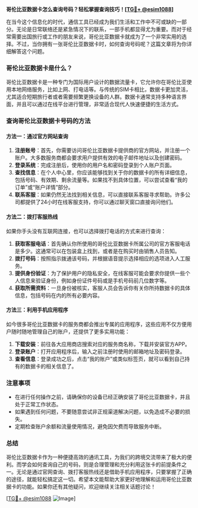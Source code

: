 **哥伦比亚数据卡怎么查询号码？轻松掌握查询技巧！[[TG💪+ @esim1088](https://t.me/s/esim1088)]**

在当今这个信息化的时代，通信工具已经成为我们生活和工作中不可或缺的一部分。无论是日常联络还是紧急情况下的联系，一部手机都显得尤为重要。而对于经常需要出国旅行或工作的朋友来说，哥伦比亚数据卡就成为了一个非常实用的选择。不过，当你拥有一张哥伦比亚数据卡时，如何查询号码呢？这篇文章将为你详细解答这个问题。

### 哥伦比亚数据卡是什么？

哥伦比亚数据卡是一种专门为国际用户设计的数据流量卡，它允许你在哥伦比亚使用本地网络服务，比如上网、打电话等。与传统的SIM卡相比，数据卡更加灵活，尤其适合短期旅行者或者需要频繁更换设备的人群。数据卡通常支持多种语言界面，并且可以通过在线平台进行管理，非常适合现代人快速便捷的生活方式。

### 查询哥伦比亚数据卡号码的方法

#### 方法一：通过官方网站查询
1. **注册账号**：首先，你需要访问哥伦比亚数据卡提供商的官方网站，并注册一个账户。大多数服务商都会要求用户提供有效的电子邮件地址以及创建密码。
2. **登录系统**：完成注册后，使用你的用户名和密码登录到个人账户页面。
3. **查找信息**：在个人中心里，你应该能够找到关于你的数据卡的所有详细信息，包括号码、有效期、剩余流量等。如果找不到具体位置，可以尝试查看“我的订单”或“账户详情”部分。
4. **联系客服**：如果仍然无法找到相关信息，可以直接联系客服寻求帮助。许多公司都提供了24小时在线客服支持，你可以通过聊天窗口直接询问他们。

#### 方法二：拨打客服热线
如果你手头没有互联网连接，也可以选择拨打电话的方式来进行查询：
1. **获取客服电话**：首先确认你所使用的哥伦比亚数据卡所属公司的官方客服电话是多少。这通常可以在包装盒上找到，或者是在购买时由销售人员告知。
2. **拨打号码**：按照指示拨通该号码，并根据语音提示选择相应的选项进入人工服务。
3. **提供身份验证**：为了保护用户的隐私安全，在线客服可能会要求你提供一些个人信息来验证身份，例如身份证件号码或是手机号码前几位数字等。
4. **获取所需资料**：一旦身份被核实，客服人员会告诉你有关你所持数据卡的具体信息，包括号码在内的所有必要内容。

#### 方法三：利用手机应用程序
如今很多哥伦比亚数据卡的服务商都会推出专属的应用程序，这些应用不仅方便用户随时随地管理自己的账户，还提供了更多实用功能：
1. **下载安装**：前往各大应用商店搜索对应的服务商名称，下载并安装官方APP。
2. **登录账户**：打开应用程序后，输入之前注册时使用的邮箱地址及密码登录。
3. **查看信息**：登录成功之后，点击“我的账户”或类似标签页，就可以看到自己持有的数据卡的相关信息了。

### 注意事项

- 在进行任何操作之前，请确保你的设备已经正确安装了哥伦比亚数据卡，并且处于正常工作状态。
- 如果遇到任何问题，不要随意尝试非正规渠道解决问题，以免造成不必要的损失。
- 定期检查账户余额和流量使用情况，避免因欠费而导致服务中断。

### 总结

哥伦比亚数据卡作为一种便捷高效的通讯工具，为我们的跨境交流带来了极大的便利。而学会如何查询自己的号码，则是合理管理和充分利用这张卡的前提条件之一。无论是通过官网查询、拨打客服热线还是借助手机应用程序，只要掌握了正确的途径，就能轻松搞定这一切。希望本文能帮助大家更好地理解和运用哥伦比亚数据卡的功能。如果你还有其他疑问，欢迎继续关注相关话题讨论！

[[TG💪+ @esim1088](https://t.me/s/esim1088) ![Image](https://i.postimg.cc/4NQfJmqS/Snipaste-2025-05-13-00-14-12.png)]